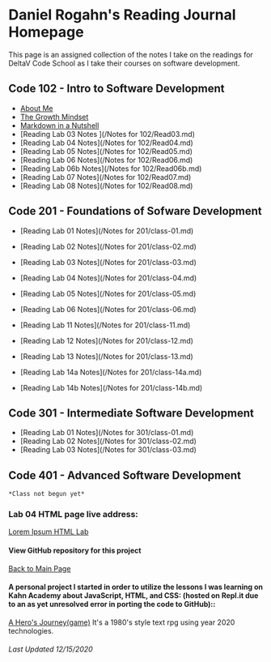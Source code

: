 # Daniel Rogahn's Reading Journal Homepage
This page is an assigned collection of the notes I take on the readings for DeltaV Code School as I take their courses on software development.

## Code 102 - Intro to Software Development
* [About Me](/BioIntro.md)
* [The Growth Mindset](/GrowthMindset.md)
* [Markdown in a Nutshell](/MarkdownPage.md)
* [Reading Lab 03 Notes ](/Notes for 102/Read03.md)
* [Reading Lab 04 Notes](/Notes for 102/Read04.md)
* [Reading Lab 05 Notes](/Notes for 102/Read05.md)
* [Reading Lab 06 Notes](/Notes for 102/Read06.md)
* [Reading Lab 06b Notes](/Notes for 102/Read06b.md)
* [Reading Lab 07 Notes](/Notes for 102/Read07.md)
* [Reading Lab 08 Notes](/Notes for 102/Read08.md)

## Code 201 - Foundations of Sofware Development
* [Reading Lab 01 Notes](/Notes for 201/class-01.md)
* [Reading Lab 02 Notes](/Notes for 201/class-02.md)
* [Reading Lab 03 Notes](/Notes for 201/class-03.md)
* [Reading Lab 04 Notes](/Notes for 201/class-04.md)
* [Reading Lab 05 Notes](/Notes for 201/class-05.md)
* [Reading Lab 06 Notes](/Notes for 201/class-06.md)

* [Reading Lab 11 Notes](/Notes for 201/class-11.md)
* [Reading Lab 12 Notes](/Notes for 201/class-12.md)
* [Reading Lab 13 Notes](/Notes for 201/class-13.md)
* [Reading Lab 14a Notes](/Notes for 201/class-14a.md)
* [Reading Lab 14b Notes](/Notes for 201/class-14b.md)

## Code 301 - Intermediate Software Development
* [Reading Lab 01 Notes](/Notes for 301/class-01.md)
* [Reading Lab 02 Notes](/Notes for 301/class-02.md)
* [Reading Lab 03 Notes](/Notes for 301/class-03.md)

## Code 401 - Advanced Software Development
    *Class not begun yet*

### Lab 04 HTML page live address:
[Lorem Ipsum HTML Lab](https://draquix.github.io/HTMLOne/)

#### View GitHub repository for this project
[Back to Main Page](https://github.com/Draquix/reading-notes-javascript-102)

#### A personal project I started in order to utilize the lessons I was learning on Kahn Academy about JavaScript, HTML, and CSS: (hosted on Repl.it due to an as yet unresolved error in porting the code to GitHub)::
[A Hero's Journey(game)](https://darkturquoisedarkmagentagzip.danielrogahn.repl.co/)
It's a 1980's style text rpg using year 2020 technologies.

###### Last Updated 12/15/2020
